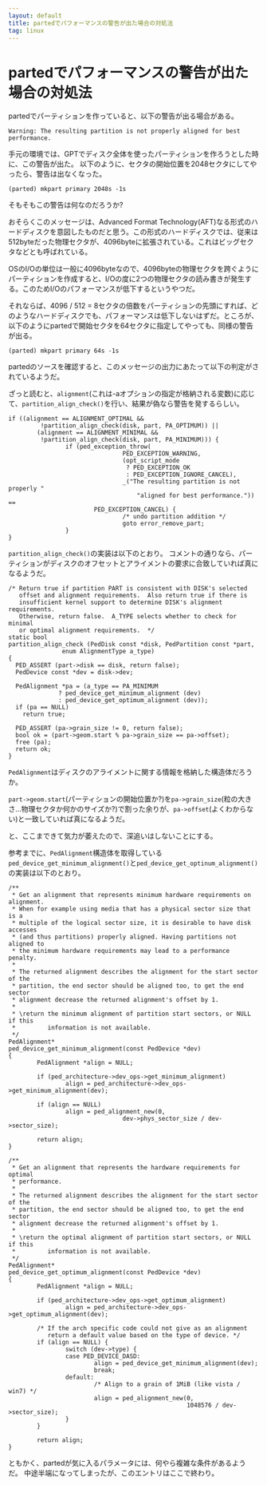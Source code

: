 ```yaml
---
layout: default
title: partedでパフォーマンスの警告が出た場合の対処法
tag: linux
---
```


# partedでパフォーマンスの警告が出た場合の対処法

partedでパーティションを作っていると、以下の警告が出る場合がある。

~~~~
Warning: The resulting partition is not properly aligned for best performance.
~~~~

手元の環境では、GPTでディスク全体を使ったパーティションを作ろうとした時に、この警告が出た。
以下のように、セクタの開始位置を2048セクタにしてやったら、警告は出なくなった。

~~~~
(parted) mkpart primary 2048s -1s
~~~~

そもそもこの警告は何なのだろうか?

おそらくこのメッセージは、Advanced Format Technology(AFT)なる形式のハードディスクを意図したものだと思う。この形式のハードディスクでは、従来は512byteだった物理セクタが、4096byteに拡張されている。これはビッグセクタなどとも呼ばれている。

OSのI/Oの単位は一般に4096byteなので、4096byteの物理セクタを跨ぐようにパーティションを作成すると、I/Oの度に2つの物理セクタの読み書きが発生する。このためI/Oのパフォーマンスが低下するというやつだ。

それならば、4096 / 512 = 8セクタの倍数をパーティションの先頭にすれば、どのようなハードディスクでも、パフォーマンスは低下しないはずだ。ところが、以下のようにpartedで開始セクタを64セクタに指定してやっても、同様の警告が出る。

~~~~
(parted) mkpart primary 64s -1s
~~~~

partedのソースを確認すると、このメッセージの出力にあたって以下の判定がされているようだ。

ざっと読むと、`alignment`(これは-aオプションの指定が格納される変数)に応じて、`partition_align_check()`を行い、結果が偽なら警告を発するらしい。

~~~~
if ((alignment == ALIGNMENT_OPTIMAL &&
		 !partition_align_check(disk, part, PA_OPTIMUM)) ||
		(alignment == ALIGNMENT_MINIMAL &&
		 !partition_align_check(disk, part, PA_MINIMUM))) {
				if (ped_exception_throw(
								PED_EXCEPTION_WARNING,
								(opt_script_mode
								 ? PED_EXCEPTION_OK
								 : PED_EXCEPTION_IGNORE_CANCEL),
								_("The resulting partition is not properly "
									"aligned for best performance.")) ==
						PED_EXCEPTION_CANCEL) {
								/* undo partition addition */
								goto error_remove_part;
				}
}
~~~~

`partition_align_check()`の実装は以下のとおり。
コメントの通りなら、パーティションがディスクのオフセットとアライメントの要求に合致していれば真になるようだ。

~~~~
/* Return true if partition PART is consistent with DISK's selected
   offset and alignment requirements.  Also return true if there is
   insufficient kernel support to determine DISK's alignment requirements.
   Otherwise, return false.  A_TYPE selects whether to check for minimal
   or optimal alignment requirements.  */
static bool
partition_align_check (PedDisk const *disk, PedPartition const *part,
		       enum AlignmentType a_type)
{
  PED_ASSERT (part->disk == disk, return false);
  PedDevice const *dev = disk->dev;

  PedAlignment *pa = (a_type == PA_MINIMUM
		      ? ped_device_get_minimum_alignment (dev)
		      : ped_device_get_optimum_alignment (dev));
  if (pa == NULL)
    return true;

  PED_ASSERT (pa->grain_size != 0, return false);
  bool ok = (part->geom.start % pa->grain_size == pa->offset);
  free (pa);
  return ok;
}
~~~~

`PedAlignment`はディスクのアライメントに関する情報を格納した構造体だろうか。

`part->geom.start`(パーティションの開始位置か?)を`pa->grain_size`(粒の大きさ…物理セクタか何かのサイズか?)で割った余りが、`pa->offset`(よくわからない)と一致していれば真になるようだ。

と、ここまできて気力が萎えたので、深追いはしないことにする。

参考までに、`PedAlignment`構造体を取得している`ped_device_get_minimum_alignment()`と`ped_device_get_optinum_alignment()`の実装は以下のとおり。

~~~~
/**
 * Get an alignment that represents minimum hardware requirements on alignment.
 * When for example using media that has a physical sector size that is a
 * multiple of the logical sector size, it is desirable to have disk accesses
 * (and thus partitions) properly aligned. Having partitions not aligned to
 * the minimum hardware requirements may lead to a performance penalty.
 *
 * The returned alignment describes the alignment for the start sector of the
 * partition, the end sector should be aligned too, to get the end sector
 * alignment decrease the returned alignment's offset by 1.
 *
 * \return the minimum alignment of partition start sectors, or NULL if this
 *         information is not available.
 */
PedAlignment*
ped_device_get_minimum_alignment(const PedDevice *dev)
{
        PedAlignment *align = NULL;

        if (ped_architecture->dev_ops->get_minimum_alignment)
                align = ped_architecture->dev_ops->get_minimum_alignment(dev);

        if (align == NULL)
                align = ped_alignment_new(0,
                                dev->phys_sector_size / dev->sector_size);

        return align;
}

/**
 * Get an alignment that represents the hardware requirements for optimal
 * performance.
 *
 * The returned alignment describes the alignment for the start sector of the
 * partition, the end sector should be aligned too, to get the end sector
 * alignment decrease the returned alignment's offset by 1.
 *
 * \return the optimal alignment of partition start sectors, or NULL if this
 *         information is not available.
 */
PedAlignment*
ped_device_get_optimum_alignment(const PedDevice *dev)
{
        PedAlignment *align = NULL;

        if (ped_architecture->dev_ops->get_optimum_alignment)
                align = ped_architecture->dev_ops->get_optimum_alignment(dev);

        /* If the arch specific code could not give as an alignment
           return a default value based on the type of device. */
        if (align == NULL) {
                switch (dev->type) {
                case PED_DEVICE_DASD:
                        align = ped_device_get_minimum_alignment(dev);
                        break;
                default:
                        /* Align to a grain of 1MiB (like vista / win7) */
                        align = ped_alignment_new(0,
                                                  1048576 / dev->sector_size);
                }
        }

        return align;
}
~~~~

ともかく、partedが気に入るパラメータには、何やら複雑な条件があるようだ。
中途半端になってしまったが、このエントリはここで終わり。
